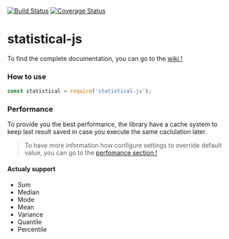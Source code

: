 [![Build Status](https://travis-ci.org/adrien2p/statistical-js.svg?branch=master)](https://travis-ci.org/adrien2p/statistical-js)
[![Coverage Status](https://coveralls.io/repos/github/adrien2p/statistical-js/badge.svg?branch=master)](https://coveralls.io/github/adrien2p/statistical-js?branch=master)

# statistical-js

To find the complete documentation, you can go to the [wiki !](https://github.com/adrien2p/statistical-js/wiki)

### How to use

```javascript
const statistical = require('statistical-js');
```

### Performance

To provide you the best performance, the library have a cache system to keep last result saved in case you execute the same caclulation later.

> To have more information how configure settings to override default value, you can go to the [perfomance section !](https://github.com/adrien2p/statistical-js/wiki/Performance)

#### Actualy support

- Sum
- Median
- Mode
- Mean
- Variance
- Quantile
- Percentile